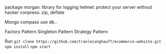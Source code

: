 package
    morgan: library for logging
    helmet: protect your server without hacker
    conpress: zip, deflate

Mongo compass
    use <DATABASE NAME>
    db.<COLLECTION NAME>.<ACTION>

Factory Pattern
Singleton Pattern
Strategy Pattern

Run
    ```git clone https://github.com/tranleconghau77/ecommerce-website.git```
    ```npm install```
    ```npm start```